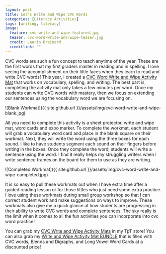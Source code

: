 ```yaml
---
layout: post
title: Let's Write and Wipe CVC Words
categories: [Literacy Activities]
tags: [writing, literacy]
image:
  feature: cvc-write-and-wipe-featured.jpg
  teaser: cvc-word-write-and-wipe-teaser.jpg
  credit: Laurin Brainard
  creditlink: ""
---
```

CVC words are such a fun concept to teach anytime of the year. These are the first words that my first graders master in reading and in spelling. I love seeing the accomplishment on their little faces when they learn to read and write CVC words! This year, I created a [CVC Word Write and Wipe Activity Mat](http://bit.ly/2GP1SJf) that works on vocabulary, spelling, and writing. The best part is, completing the activity mat only takes a few minutes per word. Once my students can write CVC words with mastery, then we focus on extending our sentences using the vocabulary word we are focusing on. 

![Blank Workmat]({{ site.github.url }}/assets/img/cvc-word-write-and-wipe-blank.jpg)

All you need to complete this activity is a sheet protector, write and wipe mat, word cards and expo marker. To complete the workmat, each student will grab a vocabulary word card and place in the blank square on their workmat. Next, they will write the word using the three boxes for each sound. I like to have students segment each sound on their fingers before writing in the boxes. Once they complete the word, students will write a sentence using the word. I find it really helps my struggling writers when I write sentence frames on the board for them to use as they are writing. 

![Completed Workmat]({{ site.github.url }}/assets/img/cvc-word-write-and-wipe-completed.jpg)

It is so easy to pull these workmats out when I have extra time after a guided reading lesson or for those littles who just need some extra practice. I love using these workmats during small group workshop so that I can correct student work and make suggestions on ways to improve. These workmats also give me a quick glance at how students are progressing in their ability to write CVC words and complete sentences. The sky really is the limit when it comes to all the fun activities you can incorporate into cvc word practice! 

You can grab my [CVC Write and Wipe Activity Mats](http://bit.ly/2GP1SJf) in my TpT store! You can also grab my [Write and Wipe Activity Mat BUNDLE](http://bit.ly/2IyVFOU) that is filled with CVC words, Blends and Digraphs, and Long Vowel Word Cards at a discounted price! 